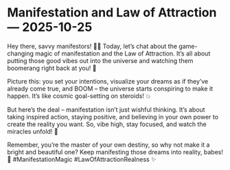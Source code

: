# Manifestation and Law of Attraction — 2025-10-25

Hey there, savvy manifestors! 👋✨ Today, let’s chat about the game-changing magic of manifestation and the Law of Attraction. It’s all about putting those good vibes out into the universe and watching them boomerang right back at you! 🌟

Picture this: you set your intentions, visualize your dreams as if they’ve already come true, and BOOM – the universe starts conspiring to make it happen. It’s like cosmic goal-setting on steroids! 💥

But here’s the deal – manifestation isn’t just wishful thinking. It’s about taking inspired action, staying positive, and believing in your own power to create the reality you want. So, vibe high, stay focused, and watch the miracles unfold! 🙌

Remember, you’re the master of your own destiny, so why not make it a bright and beautiful one? Keep manifesting those dreams into reality, babes! 💫 #ManifestationMagic #LawOfAttractionRealness ✨
